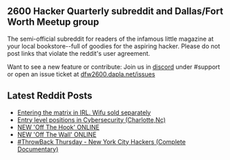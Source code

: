 ## 2600 Hacker Quarterly subreddit and Dallas/Fort Worth Meetup group
The semi-official subreddit for readers of the infamous little magazine at your local bookstore--full of goodies for the aspiring hacker. Please do not post links that violate the reddit's user agreement.

Want to see a new feature or contribute: 
Join us in [discord](https://dfw2600.dapla.net/chat) under #support or open an issue ticket at [dfw2600.dapla.net/issues](https://dfw2600.dapla.net/issues)

## Latest Reddit Posts
<!-- BLOG-POST-LIST:START -->
- [Entering the matrix in IRL. Wifu sold separately](https://www.reddit.com/r/2600/comments/s7b0xb/entering_the_matrix_in_irl_wifu_sold_separately/)
- [Entry level positions in Cybersecurity (Charlotte,Nc)](https://www.reddit.com/r/2600/comments/s3dxq1/entry_level_positions_in_cybersecurity_charlottenc/)
- [NEW 'Off The Hook' ONLINE](https://2600.com/hook/12-01-2022)
- [NEW 'Off The Wall' ONLINE](https://2600.com/wall/11-01-2022)
- [#ThrowBack Thursday - New York City Hackers (Complete Documentary)](https://www.reddit.com/r/2600/comments/rx85tg/throwback_thursday_new_york_city_hackers_complete/)
<!-- BLOG-POST-LIST:END -->
